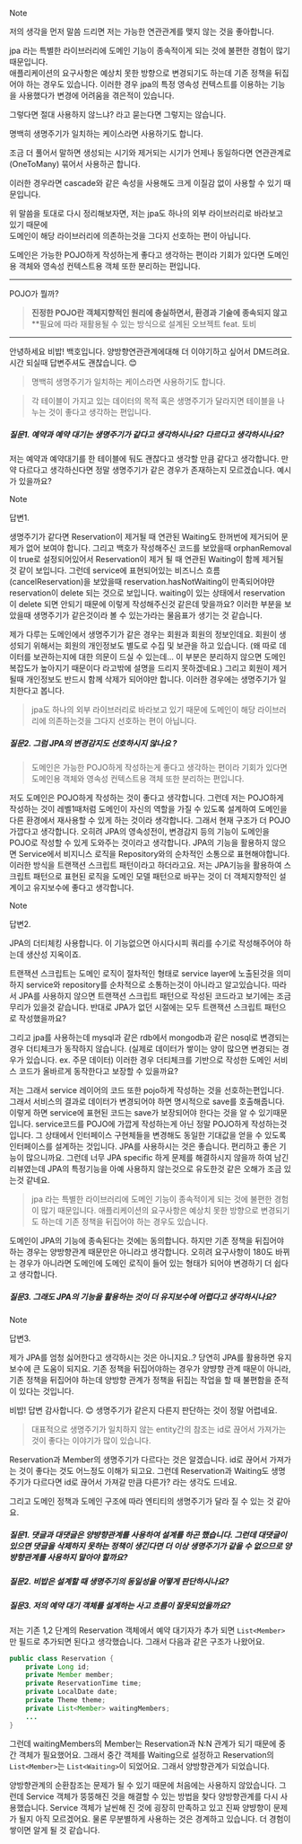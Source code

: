 > [!NOTE]
> 저의 생각을 먼저 말씀 드리면 저는 가능한 연관관계를 맺지 않는 것을 좋아합니다.
> 
> jpa 라는 특별한 라이브러리에 도메인 기능이 종속적이게 되는 것에 불편한 경험이 많기 때문입니다.  
> 애플리케이션의 요구사항은 예상치 못한 방향으로 변경되기도 하는데 기존 정책을 뒤집어야 하는 경우도 있습니다. 이러한 경우 jpa의 특정 영속성 컨텍스트를 이용하는 기능을 사용했다가 변경에 어려움을 겪은적이 있습니다.
> 
> 그렇다면 절대 사용하지 않느냐? 라고 묻는다면 그렇지는 않습니다.
> 
> 명백히 생명주기가 일치하는 케이스라면 사용하기도 합니다.
> 
> 조금 더 풀어서 말하면 생성되는 시기와 제거되는 시기가 언제나 동일하다면 연관관계로(OneToMany) 묶어서 사용하곤 합니다.
> 
> 이러한 경우라면 cascade와 같은 속성을 사용해도 크게 이질감 없이 사용할 수 있기 때문입니다.
> 
> 위 말씀을 토대로 다시 정리해보자면, 저는 jpa도 하나의 외부 라이브러리로 바라보고 있기 때문에  
> 도메인이 해당 라이브러리에 의존하는것을 그다지 선호하는 편이 아닙니다.
> 
> 도메인은 가능한 POJO하게 작성하는게 좋다고 생각하는 편이라 기회가 있다면 도메인용 객체와 영속성 컨텍스트용 객체 또한 분리하는 편입니다.

---

POJO가 뭘까?
> **진정한 POJO란 객체지향적인 원리에 충실하면서, 환경과 기술에 종속되지 않고**  
**필요에 따라 재활용될 수 있는 방식으로 설계된 오브젝트 feat. 토비

---

안녕하세요 비밥!
백호입니다. 양방향연관관계에대해 더 이야기하고 싶어서 DM드려요.
시간 되실때 답변주셔도 괜찮습니다. 😊

> 명백히 생명주기가 일치하는 케이스라면 사용하기도 합니다.

> 각 테이블이 가지고 있는 데이터의 목적 혹은 생명주기가 달라지면 테이블을 나누는 것이 좋다고 생각하는 편입니다.

##### 질문1. 예약과 예약 대기는 생명주기가 같다고 생각하시나요? 다르다고 생각하시나요?
저는 예약과 예약대기를 한 테이블에 둬도 괜찮다고 생각할 만큼 같다고 생각합니다.
만약 다르다고 생각하신다면 정말 생명주기가 같은 경우가 존재하는지 모르겠습니다. 예시가 있을까요?

> [!NOTE]
> 답변1.  
> 
> 생명주기가 같다면 Reservation이 제거될 때 연관된 Waiting도 한꺼번에 제거되어 문제가 없어 보여야 합니다. 그리고 백호가 작성해주신 코드를 보았을때 orphanRemoval이 true로 설정되어있어서 Reservation이 제거 될 때 연관된 Waiting이 함께 제거될 것 같이 보입니다. 그런데 service에 표현되어있는 비즈니스 흐름(cancelReservation)을 보았을때 reservation.hasNotWaiting이 만족되어야먄 reservation이 delete 되는 것으로 보입니다. waiting이 있는 상태에서 reservation이 delete 되면 안되기 때문에 이렇게 작성해주신것 같은데 맞을까요? 이러한 부분을 보았을때 생명주기가 같은것이라 볼 수 있는가라는 물음표가 생기는 것 같습니다.
> 
> 제가 다루는 도메인에서 생명주기가 같은 경우는 회원과 회원의 정보인데요.
> 회원이 생성되기 위해서는 회원의 개인정보도 별도로 수집 및 보관을 하고 있습니다.
> (왜 따로 데이터를 보관하는지에 대한 의문이 드실 수 있는데… 이 부분은 분리하지 않으면 도메인 복잡도가 높아지기 때문이다 라고밖에 설명을 드리지 못하겠네요.)
> 그리고 회원이 제거될때 개인정보도 반드시 함께 삭제가 되어야만 합니다. 이러한 경우에는 생명주기가 일치한다고 봅니다.

>jpa도 하나의 외부 라이브러리로 바라보고 있기 때문에 도메인이 해당 라이브러리에 의존하는것을 그다지 선호하는 편이 아닙니다. 

##### 질문2. 그럼 JPA의 변경감지도 선호하시지 않나요 ?

> 도메인은 가능한 POJO하게 작성하는게 좋다고 생각하는 편이라 기회가 있다면 도메인용 객체와 영속성 컨텍스트용 객체 또한 분리하는 편입니다.

저도 도메인은 POJO하게 작성하는 것이 좋다고 생각합니다. 그런데 저는 POJO하게 작성하는 것이 레벨1때처럼 도메인이 자신의 역할을 가질 수 있도록 설계하여 도메인을 다른 환경에서 재사용할 수 있게 하는 것이라 생각합니다. 
그래서 현재 구조가 더 POJO 가깝다고 생각합니다. 오히려 JPA의 영속성전이, 변경감지 등의 기능이 도메인을 POJO로 작성할 수 있게 도와주는 것이라고 생각합니다.
JPA의 기능을 활용하지 않으면 Service에서 비지니스 로직을 Repository와의 순차적인 소통으로 표현해야합니다. 이러한 방식을 트랜잭션 스크립트 패턴이라고 하더라고요.
저는 JPA기능을 활용하여 스크립트 패턴으로 표현된 로직을 도메인 모델 패턴으로 바꾸는 것이 더 객체지향적인 설계이고 유지보수에 좋다고 생각합니다.

> [!NOTE]
> 답변2.  
> 
> JPA의 더티체킹 사용합니다. 이 기능없으면 아시다시피 쿼리를 수기로 작성해주어야 하는데 생산성 지옥이죠.
> 
> 트랜잭션 스크립트는 도메인 로직이 절차적인 형태로 service layer에 노출된것을 의미하지 service와 repository를 순차적으로 소통하는것이 아니라고 알고있습니다. 따라서 JPA를 사용하지 않으면 트랜잭션 스크립트 패턴으로 작성된 코드라고 보기에는 조금 무리가 있을것 같습니다. 반대로 JPA가 없던 시절에는 모두 트랜잭션 스크립트 패턴으로 작성했을까요?
> 
> 그리고 jpa를 사용하는데 mysql과 같은 rdb에서 mongodb과 같은 nosql로 변경되는 경우 더티체크가 동작하지 않습니다. (실제로 데이터가 쌓이는 양이 많으면 변경되는 경우가 있습니다. ex. 주문 데이터) 이러한 경우 더티체크를 기반으로 작성한 도메인 서비스 코드가 올바르게 동작한다고 보장할 수 있을까요?
> 
> 저는 그래서 service 레이어의 코드 또한 pojo하게 작성하는 것을 선호하는편입니다.
> 그래서 서비스의 결과로 데이터가 변경되어야 하면 명시적으로 save를 호출해줍니다. 이렇게 하면 service에 표현된 코드는 save가 보장되어야 한다는 것을 알 수 있기때문입니다.  service코드를 POJO에 가깝게 작성하는게 아닌 정말 POJO하게 작성하는것입니다. 그 상태에서 인터페이스 구현체들을 변경해도 동일한 기대값을 얻을 수 있도록 인터페이스를 설계하는 것입니다.
> JPA를 사용하시는 것은 좋습니다. 편리하고 좋은 기능이 많으니까요. 그런데 너무 JPA specific 하게 문제를 해결하시지 않을까 하여 남긴 리뷰였는데 JPA의 특정기능을 아예 사용하지 않는것으로 유도한것 같은 오해가 조금 있는것 같네요.

> jpa 라는 특별한 라이브러리에 도메인 기능이 종속적이게 되는 것에 불편한 경험이 많기 때문입니다. 
> 애플리케이션의 요구사항은 예상치 못한 방향으로 변경되기도 하는데 기존 정책을 뒤집어야 하는 경우도 있습니다.

도메인이 JPA의 기능에 종속된다는 것에는 동의합니다. 하지만 기존 정책을 뒤집어야 하는 경우는 양방향관계 때문만은 아니라고 생각합니다. 오히려 요구사항이 180도 바뀌는 경우가 아니라면 도메인에 도메인 로직이 들어 있는 형태가 되어야 변경하기 더 쉽다고 생각합니다. 

##### 질문3. 그래도 JPA의 기능을 활용하는 것이 더 유지보수에 어렵다고 생각하시나요?

> [!NOTE]
> 답변3.  
> 
> 제가 JPA를 엄청 싫어한다고 생각하시는 것은 아니지요..?
> 당연히 JPA를 활용하면 유지보수에 큰 도움이 되지요.
> 기존 정책을 뒤집어야하는 경우가 양뱡향 관계 때문이 아니라, 기존 정책을 뒤집어야 하는데 양방향 관계가 정책을 뒤집는 작업을 할 때 불편함을 준적이 있다는 것입니다.

비밥! 답변 감사합니다. 😊
생명주기가 같은지 다른지 판단하는 것이 정말 어렵네요.

> 대표적으로 생명주기가 일치하지 않는 entity간의 참조는 id로 끊어서 가져가는 것이 좋다는 이야기가 많이 있습니다.

Reservation과 Member의 생명주기가 다르다는 것은 알겠습니다. id로 끊어서 가져가는 것이 좋다는 것도 어느정도 이해가 되고요. 그런데 Reservation과 Waiting도 생명주기가 다르다면 id로 끊어서 가져갈 만큼 다른가? 라는 생각도 드네요.

그리고 도메인 정책과 도메인 구조에 따라 엔티티의 생명주기가 달라 질 수 있는 것 같아요.
##### 질문1. 댓글과 대댓글은 양뱡향관계를 사용하여 설계를 하곤 했습니다. 그런데 대댓글이 있으면 댓글을 삭제하지 못하는 정책이 생긴다면 더 이상 생명주기가 같을 수 없으므로 양뱡향관계를 사용하지 말아야 할까요?

##### 질문2. 비밥은 설계할 때 생명주기의 동일성을 어떻게 판단하시나요?

##### 질문3. 저의 예약 대기 객체를 설계하는 사고 흐름이 잘못되었을까요?
저는 기존 1,2 단계의 Reservation 객체에서 예약 대기자가 추가 되면 `List<Member>` 만 필드로 추가되면 된다고 생각했습니다. 그래서 다음과 같은 구조가 나왔어요.
```java
public class Reservation {
	private Long id;
	private Member member;
	private ReservationTime time;
	private LocalDate date;
	private Theme theme;
	private List<Member> waitingMembers;
	...
}
```

그런데 waitingMembers의 Member는 Reservation과 N:N 관계가 되기 때문에 중간 객체가 필요했어요.
그래서 중간 객체를 Waiting으로 설정하고 Reservation의 `List<Member>`는 `List<Waiting>`이 되었어요.
그래서 양방향관계가 되었습니다. 

양방향관계의 순환참조는 문제가 될 수 있기 때문에 처음에는 사용하지 않았습니다. 그런데 Service 객체가 뚱뚱해진 것을 해결할 수 있는 방법을 찾다 양방향관계를 다시 사용했습니다. Service 객체가 날씬해 진 것에 굉장히 만족하고 있고 진짜 양뱡향이 문제가 될지 아직 모르겠어요. 물론 무분별하게 사용하는 것은 경계하고 있습니다. 더 경험이 쌓이면 알게 될 것 같습니다.


